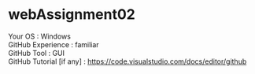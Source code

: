 # webAssignment02
Your OS : Windows  
GitHub Experience : familiar  
GitHub Tool : GUI  
GitHub Tutorial [if any] : https://code.visualstudio.com/docs/editor/github  